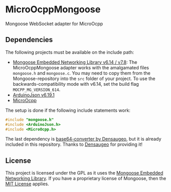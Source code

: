 # MicroOcppMongoose
Mongoose WebSocket adapter for MicroOcpp

## Dependencies

The following projects must be available on the include path:

- [Mongoose Embedded Networking Library v6.14 / v7.8](https://github.com/cesanta/mongoose/tree/76e6b23a4f0261dd534d33632f42ea1bba99dc85): The MicroOcppMongoose adapter works with the amalgamated files `mongoose.h` and `mongoose.c`. You may need to copy them from the Mongoose-repository into the `src` folder of your project. To use the backwards-compatibility mode with v6.14, set the build flag `MOCPP_MG_VERSION_614`.
- [ArduinoJson v6.19.1](https://github.com/bblanchon/ArduinoJson/tree/079ccadbee4100ad0b2d06f11de8c412b95853c1)
- [MicroOcpp](https://github.com/matth-x/MicroOcpp)

The setup is done if the following include statements work:

```cpp
#include "mongoose.h"
#include <ArduinoJson.h>
#include <MicroOcpp.h>
```

The last dependency is [base64-converter by Densaugeo](https://github.com/Densaugeo/base64_arduino), but it is already included in this repository. Thanks to [Densaugeo](https://github.com/Densaugeo) for providing it!

## License

This project is licensed under the GPL as it uses the [Mongoose Embedded Networking Library](https://github.com/cesanta/mongoose). If you have a proprietary license of Mongoose, then the [MIT License](https://github.com/matth-x/MicroOcpp/blob/master/LICENSE) applies.
